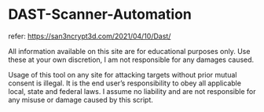 # DAST-Scanner-Automation

refer: https://san3ncrypt3d.com/2021/04/10/Dast/


All information available on this site are for educational purposes only. Use these at your own discretion, I am not responsible for any damages caused.

Usage of this tool on any site for attacking targets without prior mutual consent is illegal. It is the end user’s responsibility to obey all applicable local, state and federal laws. I assume no liability and are not responsible for any misuse or damage caused by this script.
